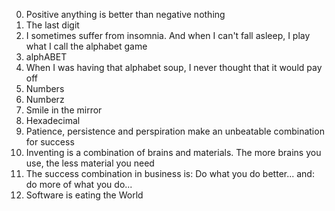 0. Positive anything is better than negative nothing 
1. The last digit 
2. I sometimes suffer from insomnia. And when I can't fall asleep, I play what I call the alphabet game 
3. alphABET 
4. When I was having that alphabet soup, I never thought that it would pay off 
5. Numbers 
6. Numberz 
7. Smile in the mirror 
8. Hexadecimal 
9. Patience, persistence and perspiration make an unbeatable combination for success 
10. Inventing is a combination of brains and materials. The more brains you use, the less material you need 
11. The success combination in business is: Do what you do better... and: do more of what you do... 
12. Software is eating the World
